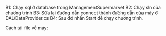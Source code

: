 B1: Chạy sql ở database trong ManagementSupermarket
B2: Chạy sln của chương trình
B3: Sửa lại đường dẫn connect thành đường dẫn của máy ở DAL\DataProvider.cs
B4: Sau đó nhấn Start để chạy chương trình.

Cách tải file về máy: 
